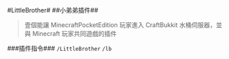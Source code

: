 #LittleBrother#
##小弟弟插件##

>壹個能讓 MinecraftPocketEdition 玩家進入 CraftBukkit 水桶伺服器，並與 Minecraft 玩家共同遊戲的插件

###插件指令###
`/LittleBrother`
`/lb`
